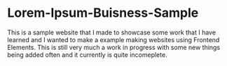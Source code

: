 # Lorem-Ipsum-Buisness-Sample
This is a sample website that I made to showcase some work that I have learned and I wanted to make a example making websites using Frontend Elements. This is still very much a work in progress with some new things being added often and it currently is quite incomeplete.
